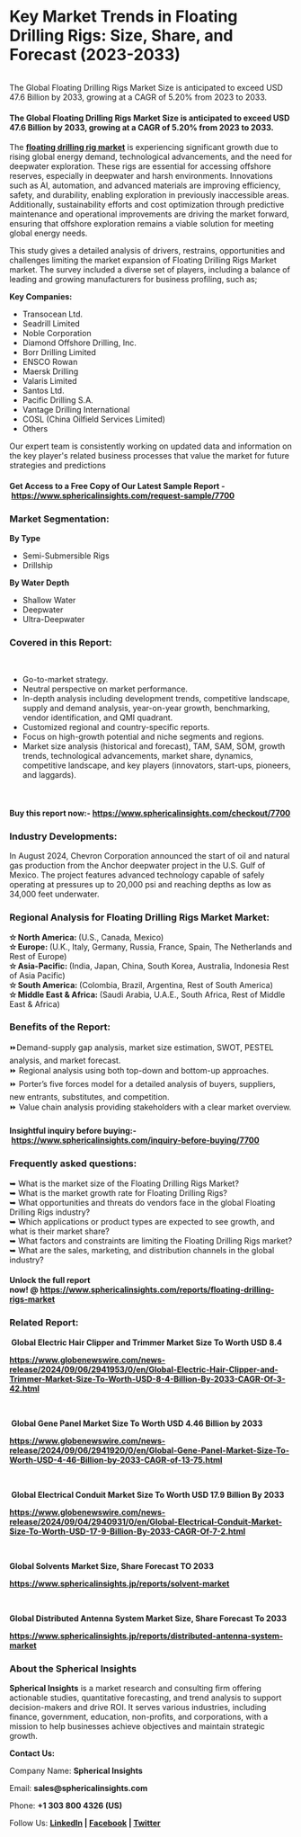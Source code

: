 <div class="wow_read_blog_hdr_img">
<div class="wow_read_blog_hdr_img_innr">
<h1>Key Market Trends in Floating Drilling Rigs: Size, Share, and Forecast (2023-2033)</h1>
</div>
<div class="wow_main_float_head_img"><img src="https://www.wowonder.xyz/upload/photos/2025/01/D7UfL4XUJgqoZq43C3r7_07_96d36d029275dafd236d2973624bf5ed_image.jpg" alt="" /></div>
</div>
<div class="read-blog-container">
<div class="read-blog-desc">
<p class="mb-0">The Global Floating Drilling Rigs Market Size is anticipated to exceed USD 47.6 Billion by 2033, growing at a CAGR of 5.20% from 2023 to 2033.</p>
</div>
<div class="read-content">
<h4><strong>The Global Floating Drilling Rigs Market Size is anticipated to exceed USD 47.6 Billion by 2033, growing at a CAGR of 5.20% from 2023 to 2033.</strong></h4>
<p>The&nbsp;<a href="https://www.sphericalinsights.com/reports/floating-drilling-rigs-market" target="_blank" rel="noopener"><strong>floating drilling rig market</strong></a>&nbsp;is experiencing significant growth due to rising global energy demand, technological advancements, and the need for deepwater exploration. These rigs are essential for accessing offshore reserves, especially in deepwater and harsh environments. Innovations such as AI, automation, and advanced materials are improving efficiency, safety, and durability, enabling exploration in previously inaccessible areas. Additionally, sustainability efforts and cost optimization through predictive maintenance and operational improvements are driving the market forward, ensuring that offshore exploration remains a viable solution for meeting global energy needs.</p>
<p>This study gives a detailed analysis of drivers, restrains, opportunities and challenges limiting the market expansion of Floating Drilling Rigs Market market. The survey included a diverse set of players, including a balance of leading and growing manufacturers for business profiling, such as;</p>
<p><strong>Key Companies:</strong></p>
<ul>
<li>Transocean Ltd.</li>
<li>Seadrill Limited</li>
<li>Noble Corporation</li>
<li>Diamond Offshore Drilling, Inc.</li>
<li>Borr Drilling Limited</li>
<li>ENSCO Rowan</li>
<li>Maersk Drilling</li>
<li>Valaris Limited</li>
<li>Santos Ltd.</li>
<li>Pacific Drilling S.A.</li>
<li>Vantage Drilling International</li>
<li>COSL (China Oilfield Services Limited)</li>
<li>Others</li>
</ul>
<p>Our expert team is consistently working on updated data and information on the key player's related business processes that value the market for future strategies and predictions</p>
<h4><strong>Get Access to a Free Copy of Our Latest Sample Report -&nbsp;<a href="https://www.sphericalinsights.com/request-sample/7700" rel="nofollow">https://www.sphericalinsights.com/request-sample/7700</a></strong></h4>
<h3><strong>Market Segmentation:</strong></h3>
<p><strong>By Type</strong></p>
<ul>
<li>Semi-Submersible Rigs</li>
<li>Drillship</li>
</ul>
<p><strong>By Water Depth</strong></p>
<ul>
<li>Shallow Water</li>
<li>Deepwater</li>
<li>Ultra-Deepwater</li>
</ul>
<h3>Covered in this Report:</h3>
<p>&nbsp;</p>
<ul>
<li>Go-to-market strategy.</li>
<li>Neutral perspective on market performance.</li>
<li>In-depth analysis including development trends, competitive landscape, supply and demand analysis, year-on-year growth, benchmarking, vendor identification, and QMI quadrant.</li>
<li>Customized regional and country-specific reports.</li>
<li>Focus on high-growth potential and niche segments and regions.</li>
<li>Market size analysis (historical and forecast), TAM, SAM, SOM, growth trends, technological advancements, market share, dynamics, competitive landscape, and key players (innovators, start-ups, pioneers, and laggards).</li>
</ul>
<p>&nbsp;</p>
<h4>Buy this report now:-&nbsp;<a href="https://www.sphericalinsights.com/checkout/7700" rel="nofollow">https://www.sphericalinsights.com/checkout/7700</a></h4>
<h3>Industry Developments:</h3>
<p>In August 2024, Chevron Corporation announced the start of oil and natural gas production from the Anchor deepwater project in the U.S. Gulf of Mexico. The project features advanced technology capable of safely operating at pressures up to 20,000 psi and reaching depths as low as 34,000 feet underwater.</p>
<h3><strong>Regional Analysis for Floating Drilling Rigs Market Market:</strong></h3>
<p><strong>✫ North America:&nbsp;</strong>(U.S., Canada, Mexico)<br /><strong>✫ Europe:&nbsp;</strong>(U.K., Italy, Germany, Russia, France, Spain, The Netherlands and Rest of Europe)<br /><strong>✫ Asia-Pacific:&nbsp;</strong>(India, Japan, China, South Korea, Australia, Indonesia Rest of Asia Pacific)<br /><strong>✫ South America:&nbsp;</strong>(Colombia, Brazil, Argentina, Rest of South America)<br /><strong>✫ Middle East &amp; Africa:&nbsp;</strong>(Saudi Arabia, U.A.E., South Africa, Rest of Middle East &amp; Africa)</p>
<h3>Benefits of the Report:</h3>
<div class="group/conversation-turn relative flex w-full min-w-0 flex-col agent-turn">
<div class="flex-col gap-1 md:gap-3">
<div class="flex max-w-full flex-col flex-grow">
<div class="min-h-8 text-message flex w-full flex-col items-end gap-2 whitespace-normal break-words text-start [.text-message+&amp;]:mt-5" dir="auto" data-message-author-role="assistant" data-message-id="3ad98d93-646f-443b-ae05-5b0a421f55fb" data-message-model-slug="gpt-4o-mini">
<div class="flex w-full flex-col gap-1 empty:hidden first:pt-[3px]">
<div class="markdown prose w-full break-words dark:prose-invert light">
<p>⏩Demand-supply gap analysis, market size estimation, SWOT, PESTEL analysis, and market forecast.<br />⏩ Regional analysis using both top-down and bottom-up approaches.<br />⏩ Porter&rsquo;s five forces model for a detailed analysis of buyers, suppliers, new entrants, substitutes, and competition.<br />⏩ Value chain analysis providing stakeholders with a clear market overview.</p>
</div>
</div>
</div>
</div>
</div>
</div>
<h4>Insightful inquiry before buying:-&nbsp;<a href="https://www.sphericalinsights.com/inquiry-before-buying/7700" rel="nofollow">https://www.sphericalinsights.com/inquiry-before-buying/7700</a></h4>
<h3>Frequently asked questions:</h3>
<p>➥ What is the market size of the Floating Drilling Rigs Market?<br />➥ What is the market growth rate for Floating Drilling Rigs?<br />➥ What opportunities and threats do vendors face in the global Floating Drilling Rigs industry?<br />➥ Which applications or product types are expected to see growth, and what is their market share?<br />➥ What factors and constraints are limiting the Floating Drilling Rigs market?<br />➥ What are the sales, marketing, and distribution channels in the global industry?</p>
<h4>Unlock the full report now!&nbsp;@&nbsp;<a href="https://www.sphericalinsights.com/reports/floating-drilling-rigs-market" rel="nofollow">https://www.sphericalinsights.com/reports/floating-drilling-rigs-market</a></h4>
<h3><strong>Related Report:</strong></h3>
<p><strong>&nbsp;Global Electric Hair Clipper and Trimmer Market Size To Worth USD 8.4</strong></p>
<p><strong><a href="https://www.globenewswire.com/news-release/2024/09/06/2941953/0/en/Global-Electric-Hair-Clipper-and-Trimmer-Market-Size-To-Worth-USD-8-4-Billion-By-2033-CAGR-Of-3-42.html" rel="nofollow">https://www.globenewswire.com/news-release/2024/09/06/2941953/0/en/Global-Electric-Hair-Clipper-and-Trimmer-Market-Size-To-Worth-USD-8-4-Billion-By-2033-CAGR-Of-3-42.html</a></strong></p>
<p><strong>&nbsp;</strong></p>
<p><strong>&nbsp;Global Gene Panel Market Size To Worth USD 4.46 Billion by 2033</strong></p>
<p><strong><a href="https://www.globenewswire.com/news-release/2024/09/06/2941920/0/en/Global-Gene-Panel-Market-Size-To-Worth-USD-4-46-Billion-by-2033-CAGR-of-13-75.html" rel="nofollow">https://www.globenewswire.com/news-release/2024/09/06/2941920/0/en/Global-Gene-Panel-Market-Size-To-Worth-USD-4-46-Billion-by-2033-CAGR-of-13-75.html</a></strong></p>
<p><strong>&nbsp;</strong></p>
<p><strong>&nbsp;Global Electrical Conduit Market Size To Worth USD 17.9 Billion By 2033</strong></p>
<p><strong><a href="https://www.globenewswire.com/news-release/2024/09/04/2940931/0/en/Global-Electrical-Conduit-Market-Size-To-Worth-USD-17-9-Billion-By-2033-CAGR-Of-7-2.html" rel="nofollow">https://www.globenewswire.com/news-release/2024/09/04/2940931/0/en/Global-Electrical-Conduit-Market-Size-To-Worth-USD-17-9-Billion-By-2033-CAGR-Of-7-2.html</a></strong></p>
<p><strong>&nbsp;</strong></p>
<p><strong>Global Solvents Market Size, Share Forecast TO 2033</strong></p>
<p><strong><a href="https://www.sphericalinsights.jp/reports/solvent-market" rel="nofollow">https://www.sphericalinsights.jp/reports/solvent-market</a></strong></p>
<p><strong>&nbsp;</strong></p>
<p><strong>Global Distributed Antenna System Market Size, Share Forecast To 2033</strong></p>
<p><strong><a href="https://www.sphericalinsights.jp/reports/distributed-antenna-system-market" rel="nofollow">https://www.sphericalinsights.jp/reports/distributed-antenna-system-market</a></strong></p>
<h3><strong>About the Spherical Insights</strong></h3>
<div class="group/conversation-turn relative flex w-full min-w-0 flex-col agent-turn">
<div class="flex-col gap-1 md:gap-3">
<div class="flex max-w-full flex-col flex-grow">
<div class="min-h-8 text-message flex w-full flex-col items-end gap-2 whitespace-normal break-words text-start [.text-message+&amp;]:mt-5" dir="auto" data-message-author-role="assistant" data-message-id="1e9c6e1b-ac7d-4b6a-a62c-a113297c4d3e" data-message-model-slug="gpt-4o-mini">
<div class="flex w-full flex-col gap-1 empty:hidden first:pt-[3px]">
<div class="markdown prose w-full break-words dark:prose-invert light">
<p><strong>Spherical Insights</strong>&nbsp;is a market research and consulting firm offering actionable studies, quantitative forecasting, and trend analysis to support decision-makers and drive ROI. It serves various industries, including finance, government, education, non-profits, and corporations, with a mission to help businesses achieve objectives and maintain strategic growth.</p>
</div>
</div>
</div>
</div>
</div>
</div>
<p><strong>Contact Us:</strong></p>
<p>Company Name:&nbsp;<strong>Spherical Insights</strong></p>
<p>Email:&nbsp;<strong>sales@sphericalinsights.com</strong></p>
<p>Phone:&nbsp;<strong>+1 303 800 4326 (US)</strong></p>
<p>Follow Us:&nbsp;<strong><a href="https://www.linkedin.com/company/spherical-insight/" rel="nofollow"><u>LinkedIn</u></a>&nbsp;|&nbsp;<a href="https://www.facebook.com/sphericalinsights22" rel="nofollow"><u>Facebook</u></a>&nbsp;|&nbsp;<a href="https://twitter.com/SInsights_US" rel="nofollow"><u>Twitter</u></a></strong></p>
</div>
</div>
